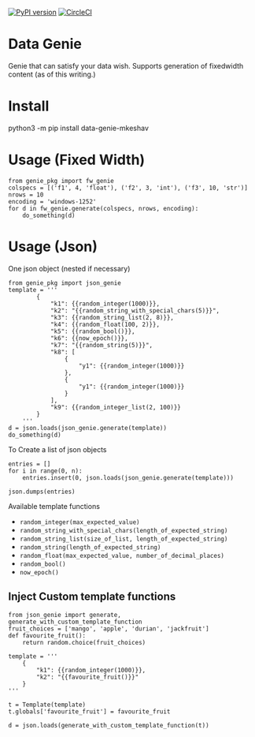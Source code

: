 [![PyPI version](https://badge.fury.io/py/data-genie-mkeshav.svg)](https://badge.fury.io/py/data-genie-mkeshav)
[![CircleCI](https://circleci.com/bb/mkeshav/data_genie.svg?style=svg)](https://circleci.com/bb/mkeshav/data_genie)

# Data Genie

Genie that can satisfy your data wish.
Supports generation of fixedwidth content (as of this writing.)

# Install
python3 -m pip install data-genie-mkeshav

# Usage (Fixed Width)
```
from genie_pkg import fw_genie
colspecs = [('f1', 4, 'float'), ('f2', 3, 'int'), ('f3', 10, 'str')]
nrows = 10
encoding = 'windows-1252'
for d in fw_genie.generate(colspecs, nrows, encoding):
    do_something(d)
```

# Usage (Json)
One json object (nested if necessary)

```
from genie_pkg import json_genie
template = '''
        {
            "k1": {{random_integer(1000)}},
            "k2": "{{random_string_with_special_chars(5)}}",
            "k3": {{random_string_list(2, 8)}},
            "k4": {{random_float(100, 2)}},
            "k5": {{random_bool()}},
            "k6": {{now_epoch()}},
            "k7": "{{random_string(5)}}",
            "k8": [
                {
                    "y1": {{random_integer(1000)}}
                },
                {
                    "y1": {{random_integer(1000)}}
                }
            ],
            "k9": {{random_integer_list(2, 100)}}
        }
    '''
d = json.loads(json_genie.generate(template))
do_something(d)
```

To Create a list of json objects
```
entries = []
for i in range(0, n):
    entries.insert(0, json.loads(json_genie.generate(template)))
        
json.dumps(entries)
```
Available template functions

- `random_integer(max_expected_value)`
- `random_string_with_special_chars(length_of_expected_string)`
- `random_string_list(size_of_list, length_of_expected_string)`
- `random_string(length_of_expected_string)`
- `random_float(max_expected_value, number_of_decimal_places)`
- `random_bool()`
- `now_epoch()`

## Inject Custom template functions
```
from json_genie import generate, generate_with_custom_template_function
fruit_choices = ['mango', 'apple', 'durian', 'jackfruit']
def favourite_fruit():
    return random.choice(fruit_choices)

template = '''
    {
        "k1": {{random_integer(1000)}},
        "k2": "{{favourite_fruit()}}"
    }
'''

t = Template(template)
t.globals['favourite_fruit'] = favourite_fruit

d = json.loads(generate_with_custom_template_function(t))
```